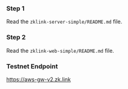 ### Step 1

Read the `zklink-server-simple/README.md` file.

### Step 2

Read the `zklink-web-simple/README.md` file.

### Testnet Endpoint

https://aws-gw-v2.zk.link
